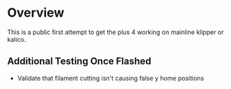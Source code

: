 # Overview
This is a public first attempt to get the plus 4 working on mainline klipper or kalico.

## Additional Testing Once Flashed
* Validate that filament cutting isn't causing false y home positions

